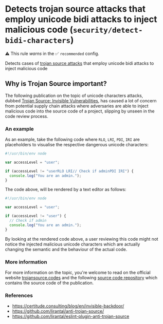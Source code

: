 # Detects trojan source attacks that employ unicode bidi attacks to inject malicious code (`security/detect-bidi-characters`)

⚠️ This rule _warns_ in the ✅ `recommended` config.

<!-- end auto-generated rule header -->

Detects cases of [trojan source attacks](https://trojansource.codes) that employ unicode bidi attacks to inject malicious code

## Why is Trojan Source important?

The following publication on the topic of unicode characters attacks, dubbed [Trojan Source: Invisible Vulnerabilities](https://trojansource.codes/trojan-source.pdf), has caused a lot of concern from potential supply chain attacks where adversaries are able to inject malicious code into the source code of a project, slipping by unseen in the code review process.

### An example

As an example, take the following code where `RLO`, `LRI`, `PDI`, `IRI` are placeholders to visualise the respective dangerous unicode characters:

```js
#!/usr/bin/env node

var accessLevel = "user";

if (accessLevel != "userRLO LRI// Check if adminPDI IRI") {
  console.log("You are an admin.");
}
```

The code above, will be rendered by a text editor as follows:

```js
#!/usr/bin/env node

var accessLevel = "user";

if (accessLevel != "user") {
  // Check if admin
  console.log("You are an admin.");
}
```

By looking at the rendered code above, a user reviewing this code might not notice the injected malicious unicode characters which are actually changing the semantic and the behaviour of the actual code.

### More information

For more information on the topic, you're welcome to read on the official website [trojansource.codes](https://trojansource.codes/) and the following [source code repository](https://github.com/nickboucher/trojan-source/) which contains the source code of the publication.

### References

- <https://certitude.consulting/blog/en/invisible-backdoor/>
- <https://github.com/lirantal/anti-trojan-source/>
- <https://github.com/lirantal/eslint-plugin-anti-trojan-source>
